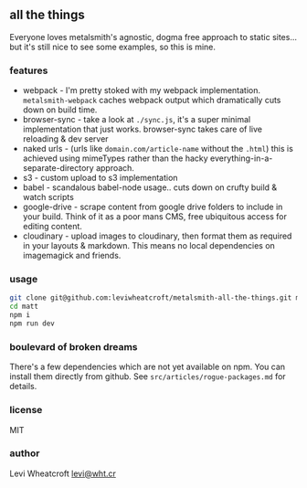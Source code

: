 

## all the things

Everyone loves metalsmith's agnostic, dogma free approach to static sites... but it's still nice to see some examples, so this is mine.

### features

 * webpack - I'm pretty stoked with my webpack implementation. `metalsmith-webpack` caches webpack output which dramatically cuts down on build time.
 * browser-sync - take a look at `./sync.js`, it's a super minimal implementation that just works. browser-sync takes care of live reloading & dev server
 * naked urls - (urls like `domain.com/article-name` without the `.html`) this is achieved using mimeTypes rather than the hacky everything-in-a-separate-directory approach.
 * s3 - custom upload to s3 implementation
 * babel - scandalous babel-node usage.. cuts down on crufty build & watch scripts
 * google-drive - scrape content from google drive folders to include in your build. Think of it as a poor mans CMS, free ubiquitous access for editing content.
 * cloudinary - upload images to cloudinary, then format them as required in your layouts & markdown. This means no local dependencies on imagemagick and friends.

### usage

```bash
git clone git@github.com:leviwheatcroft/metalsmith-all-the-things.git matt
cd matt
npm i
npm run dev
```

### boulevard of broken dreams

There's a few dependencies which are not yet available on npm. You can install them directly from github. See `src/articles/rogue-packages.md` for details.

### license

MIT

### author

Levi Wheatcroft <levi@wht.cr>
